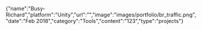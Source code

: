 {"name":"Busy-Richard","platform":"Unity","url":"","image":"images/portfolio/br_traffic.png","date":"Feb 2018","category":"Tools","content":"123","type":"projects"}
